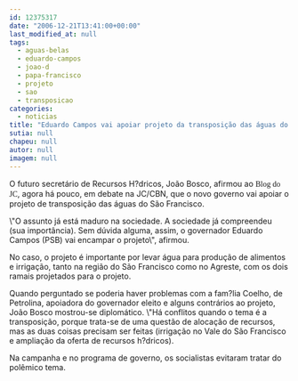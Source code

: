 ```yaml
---
id: 12375317
date: "2006-12-21T13:41:00+00:00"
last_modified_at: null
tags:
  - aguas-belas
  - eduardo-campos
  - joao-d
  - papa-francisco
  - projeto
  - sao
  - transposicao
categories:
  - noticias
title: "Eduardo Campos vai apoiar projeto da transposição das águas do São Francisco, diz João Bosco Almeida"
sutia: null
chapeu: null
autor: null
imagem: null
---
```

<p><P>O futuro secretário de Recursos H?dricos, João Bosco, afirmou ao <FONT face=Verdana>Blog do JC</FONT>, agora há pouco, em debate na JC/CBN, que o novo governo vai apoiar o projeto de transposição das águas do São Francisco.</P></p>
<p><P>\"O assunto já está maduro na sociedade. A sociedade já compreendeu (sua importância). Sem dúvida alguma, assim, o governador Eduardo Campos (PSB) vai encampar o projeto\", afirmou.</P></p>
<p><P>No caso, o projeto é importante por levar água para produção de alimentos e irrigação, tanto na região do São Francisco como no Agreste, com os dois ramais projetados para o projeto.</P></p>
<p><P>Quando perguntado se poderia haver problemas com a fam?lia Coelho, de Petrolina, apoiadora do governador eleito e alguns contrários ao projeto, João Bosco mostrou-se diplomático. \"Há conflitos quando o tema é a transposição, porque trata-se de uma questão de alocação de recursos, mas as duas coisas precisam ser feitas (irrigação no Vale do São Francisco e ampliação da oferta de recursos h?dricos).</P></p>
<p><P>Na campanha e no programa de governo, os socialistas evitaram tratar do polêmico tema.</P> </p>
